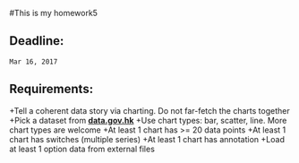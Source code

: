 #This is my homework5
<br>
## Deadline:
`Mar 16, 2017`

## Requirements:

+Tell a coherent data story via charting. Do not far-fetch the charts together
+Pick a dataset from **[data.gov.hk](https://data.gov.hk)**
+Use chart types: bar, scatter, line. More chart types are welcome
+At least 1 chart has >= 20 data points
+At least 1 chart has switches (multiple series)
+At least 1 chart has annotation
+Load at least 1 option data from external files
